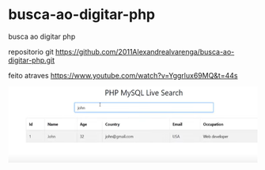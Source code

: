 # busca-ao-digitar-php
busca ao digitar php

repositorio git
https://github.com/2011Alexandrealvarenga/busca-ao-digitar-php.git

feito atraves 
https://www.youtube.com/watch?v=Yggrlux69MQ&t=44s

<img src="img.png">